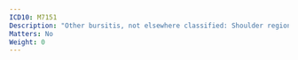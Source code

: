 ```yaml
---
ICD10: M7151
Description: "Other bursitis, not elsewhere classified: Shoulder region"
Matters: No
Weight: 0
---
```


